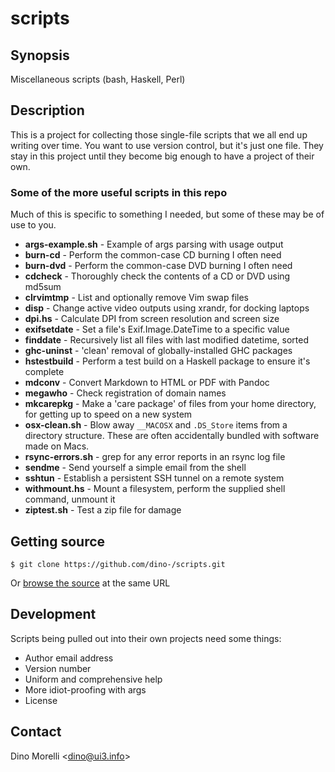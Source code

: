 # scripts


## Synopsis

Miscellaneous scripts (bash, Haskell, Perl)


## Description

This is a project for collecting those single-file scripts that
we all end up writing over time. You want to use version control,
but it's just one file. They stay in this project until they become
big enough to have a project of their own.


### Some of the more useful scripts in this repo

Much of this is specific to something I needed, but some of these may be of use
to you.

   * **args-example.sh** - Example of args parsing with usage output
   * **burn-cd** - Perform the common-case CD burning I often need
   * **burn-dvd** - Perform the common-case DVD burning I often need
   * **cdcheck** - Thoroughly check the contents of a CD or DVD
      using md5sum
   * **clrvimtmp** - List and optionally remove Vim swap files
   * **disp** - Change active video outputs using xrandr, for
      docking laptops
   * **dpi.hs** - Calculate DPI from screen resolution and screen
      size
   * **exifsetdate** - Set a file's Exif.Image.DateTime to a
      specific value
   * **finddate** - Recursively list all files with last modified
      datetime, sorted
   * **ghc-uninst** - 'clean' removal of globally-installed GHC
      packages
   * **hstestbuild** - Perform a test build on a Haskell package
      to ensure it's complete
   * **mdconv** - Convert Markdown to HTML or PDF with Pandoc
   * **megawho** - Check registration of domain names
   * **mkcarepkg** - Make a 'care package' of files from your home
      directory, for getting up to speed on a new system
   * **osx-clean.sh** - Blow away `__MACOSX` and `.DS_Store` items from a
      directory structure. These are often accidentally bundled with software
      made on Macs.
   * **rsync-errors.sh** - grep for any error reports in an rsync log file
   * **sendme** - Send yourself a simple email from the shell
   * **sshtun** - Establish a persistent SSH tunnel on a remote
      system
   * **withmount.hs** - Mount a filesystem, perform the supplied
      shell command, unmount it
   * **ziptest.sh** - Test a zip file for damage


## Getting source

    $ git clone https://github.com/dino-/scripts.git

Or [browse the source](https://github.com/dino-/scripts.git) at the same URL


## Development

Scripts being pulled out into their own projects need some things:

  - Author email address
  - Version number
  - Uniform and comprehensive help
  - More idiot-proofing with args
  - License


## Contact

Dino Morelli <[dino@ui3.info](mailto:dino@ui3.info)>
